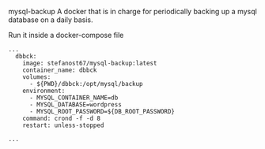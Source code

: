 mysql-backup
A docker that is in charge for periodically backing up a mysql database on a daily basis.

Run it inside a docker-compose file

```
...
  dbbck:
    image: stefanost67/mysql-backup:latest
    container_name: dbbck
    volumes:
      - ${PWD}/dbbck:/opt/mysql/backup
    environment:
      - MYSQL_CONTAINER_NAME=db
      - MYSQL_DATABASE=wordpress
      - MYSQL_ROOT_PASSWORD=${DB_ROOT_PASSWORD}
    command: crond -f -d 8
    restart: unless-stopped

...
```
